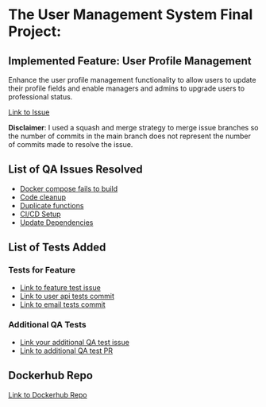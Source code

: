 

# The User Management System Final Project: 

## Implemented Feature: User Profile Management

Enhance the user profile management functionality to allow users to update their profile fields and enable managers and admins to upgrade users to professional status.

[Link to Issue](https://github.com/kadeem-lewis/user_management/issues/13)

**Disclaimer**: I used a squash and merge strategy to merge issue branches so the number of commits in the main branch does not represent the number of commits made to resolve the issue.


## List of QA Issues Resolved

- [Docker compose fails to build](https://https://github.com/kadeem-lewis/user_management/issues/1)
- [Code cleanup](https://https://github.com/kadeem-lewis/user_management/issues/3)
- [Duplicate functions](https://https://github.com/kadeem-lewis/user_management/issues/4)
- [CI/CD Setup](https://https://github.com/kadeem-lewis/user_management/issues/8)
- [Update Dependencies](https://https://github.com/kadeem-lewis/user_management/issues/11)


## List of Tests Added

### Tests for Feature

- [Link to feature test issue](https://github.com/kadeem-lewis/user_management/issues/15)
- [Link to user api tests commit](https://github.com/kadeem-lewis/user_management/pull/17/commits/7197b5597a376447d24eef89c353e4582e1423ff)
- [Link to email tests commit](https://github.com/kadeem-lewis/user_management/pull/22/commits/76b2cb8d7f5b9302b86b71d79c853b6bff31137a)

### Additional QA Tests
- [Link your additional QA test issue](https://github.com/kadeem-lewis/user_management/issues/16)
- [Link to additional QA test PR](https://github.com/kadeem-lewis/user_management/pull/24)


## Dockerhub Repo

[Link to Dockerhub Repo](https://hub.docker.com/repository/docker/ksl29/user_management/general)